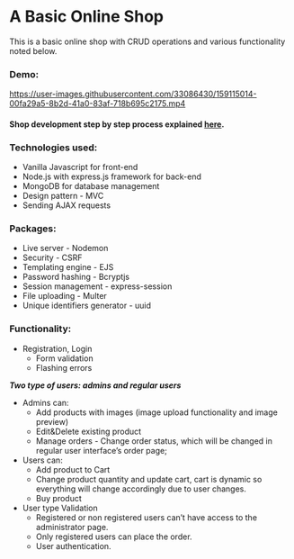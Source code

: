 # A Basic Online Shop

This is a basic online shop with CRUD operations and various functionality noted below. 

### Demo:



https://user-images.githubusercontent.com/33086430/159115014-00fa29a5-8b2d-41a0-83af-718b695c2175.mp4




#### Shop development step by step process explained [here](https://github.com/ninadarbaidze/Online-shop/blob/main/step-by-step-process.md).

### Technologies used:

- Vanilla Javascript for front-end
- Node.js with express.js framework for back-end
- MongoDB for database management
- Design pattern - MVC
- Sending AJAX requests

### Packages:
- Live server - Nodemon
- Security - CSRF
- Templating engine - EJS
- Password hashing - Bcryptjs 
- Session management - express-session
- File uploading - Multer
- Unique identifiers generator - uuid


### Functionality:

- Registration, Login
    - Form validation
    - Flashing errors

**_Two type of users: admins and regular users_**

- Admins can:
    - Add products with images (image upload functionality and image preview)
    - Edit&Delete existing product
    - Manage orders - Change order status, which will be changed in regular user interface’s order page;
- Users can:
    - Add product to Cart
    - Change product quantity and update cart, cart is dynamic so everything will change accordingly due to user changes.
    - Buy product
- User type Validation
    - Registered or non registered users can’t have access to the administrator page.
    - Only registered users can place the order.
    - User authentication.



